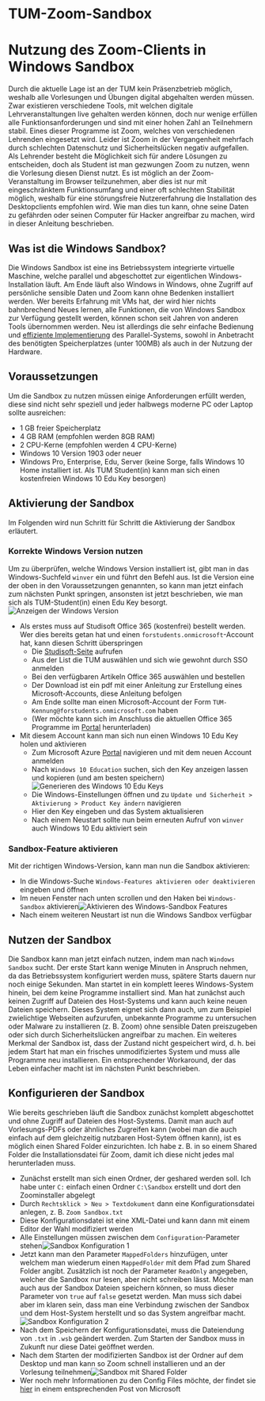 # TUM-Zoom-Sandbox
# Nutzung des Zoom-Clients in Windows Sandbox
Durch die aktuelle Lage ist an der TUM kein Präsenzbetrieb möglich, weshalb alle Vorlesungen und Übungen digital abgehalten werden müssen. Zwar existieren verschiedene Tools, mit welchen digitale Lehrveranstaltungen live gehalten werden können, doch nur wenige erfüllen alle Funktionsanforderungen und sind mit einer hohen Zahl an Teilnehmern stabil. Eines dieser Programme ist Zoom, welches von verschiedenen Lehrenden eingesetzt wird. Leider ist Zoom in der Vergangenheit mehrfach durch schlechten Datenschutz und Sicherheitslücken negativ aufgefallen. Als Lehrender besteht die Möglichkeit sich für andere Lösungen zu entscheiden, doch als Student ist man gezwungen Zoom zu nutzen, wenn die Vorlesung diesen Dienst nutzt. Es ist möglich an der Zoom-Veranstaltung im Browser teilzunehmen, aber dies ist nur mit eingeschränktem Funktionsumfang und einer oft schlechten Stabilität möglich, weshalb für eine störungsfreie Nutzererfahrung die Installation des Desktopclients empfohlen wird. Wie man dies tun kann, ohne seine Daten zu gefährden oder seinen Computer für Hacker angreifbar zu machen, wird in dieser Anleitung beschrieben.
## Was ist die Windows Sandbox?
Die Windows Sandbox ist eine ins Betriebssystem integrierte virtuelle Maschine, welche parallel und abgeschottet zur eigentlichen Windows-Installation läuft. Am Ende läuft also Windows in Windows, ohne Zugriff auf persönliche sensible Daten und Zoom kann ohne Bedenken installiert werden. Wer bereits Erfahrung mit VMs hat, der wird hier nichts bahnbrechend Neues lernen, alle Funktionen, die von Windows Sandbox zur Verfügung gestellt werden, können schon seit Jahren von anderen Tools übernommen werden. Neu ist allerdings die sehr einfache Bedienung und [effiziente Implementierung](https://techcommunity.microsoft.com/t5/windows-kernel-internals/windows-sandbox/ba-p/301849) des Parallel-Systems, sowohl in Anbetracht des benötigten Speicherplatzes (unter 100MB) als auch in der Nutzung der Hardware. 
## Voraussetzungen
Um die Sandbox zu nutzen müssen einige Anforderungen erfüllt werden, diese sind nicht sehr speziell und jeder halbwegs moderne PC oder Laptop sollte ausreichen:
* 1 GB freier Speicherplatz
* 4 GB RAM (empfohlen werden 8GB RAM)
* 2 CPU-Kerne (empfohlen werden 4 CPU-Kerne)
* Windows 10 Version 1903 oder neuer
* Windows Pro, Enterprise, Edu, Server (keine Sorge, falls Windows 10 Home installiert ist. Als TUM Student(in) kann man sich einen kostenfreien Windows 10 Edu Key besorgen)
## Aktivierung der Sandbox
Im Folgenden wird nun Schritt für Schritt die Aktivierung der Sandbox erläutert. 
### Korrekte Windows Version nutzen
Um zu überprüfen, welche Windows Version installiert ist, gibt man in das Windows-Suchfeld `winver` ein und führt den Befehl aus. Ist die Version eine der oben in den Voraussetzungen genannten, so kann man jetzt einfach zum nächsten Punkt springen, ansonsten ist jetzt beschrieben, wie man sich als TUM-Student(in) einen Edu Key besorgt.
![Anzeigen der Windows Version](https://i.imgur.com/jwVjffu.png)
* Als erstes muss auf Studisoft Office 365 (kostenfrei) bestellt werden. Wer dies bereits getan hat und einen `forstudents.onmicrosoft`-Account hat, kann diesen Schritt überspringen
  * Die [Studisoft-Seite](https://www.studisoft.de/studisoft/StudiSoft_Overview) aufrufen
  * Aus der List die TUM auswählen und sich wie gewohnt durch SSO anmelden
  * Bei den verfügbaren Artikeln Office 365 auswählen und bestellen
  * Der Download ist ein pdf mit einer Anleitung zur Erstellung eines Microsoft-Accounts, diese Anleitung befolgen
  * Am Ende sollte man einen Microsoft-Account der Form `TUM-Kennung@forstudents.onmicrosoft.com` haben
  * (Wer möchte kann sich im Anschluss die aktuellen Office 365 Programme im [Portal](https://portal.microsoftonline.com) herunterladen)
* Mit diesem Account kann man sich nun einen Windows 10 Edu Key holen und aktivieren
  * Zum Microsoft Azure [Portal](https://portal.azure.com/#blade/Microsoft_Azure_Education/EducationMenuBlade/software) navigieren und mit dem neuen Account anmelden
  * Nach `Windows 10 Education` suchen, sich den Key anzeigen lassen und kopieren (und am besten speichern)![Generieren des Windows 10 Edu Keys](https://i.imgur.com/mkT6GRX.png)
  * Die Windows-Einstellungen öffnen und zu `Update und Sicherheit > Aktivierung > Product Key ändern` navigieren
  * Hier den Key eingeben und das System aktualisieren
  * Nach einem Neustart sollte nun beim erneuten Aufruf von `winver` auch Windows 10 Edu aktiviert sein
### Sandbox-Feature aktivieren
Mit der richtigen Windows-Version, kann man nun die Sandbox aktivieren:
* In die Windows-Suche `Windows-Features aktivieren oder deaktivieren` eingeben und öffnen
* Im neuen Fenster nach unten scrollen und den Haken bei `Windows-Sandbox` aktivieren![Aktivieren des Windows-Sandbox Features](https://i.imgur.com/0ba8UdL.png)
* Nach einem weiteren Neustart ist nun die Windows Sandbox verfügbar
## Nutzen der Sandbox
Die Sandbox kann man jetzt einfach nutzen, indem man nach `Windows Sandbox` sucht. Der erste Start kann wenige Minuten in Anspruch nehmen, da das Betriebssystem konfiguriert werden muss, spätere Starts dauern nur noch einige Sekunden. Man startet in ein komplett leeres Windows-System hinein, bei dem keine Programme installiert sind. Man hat zunächst auch keinen Zugriff auf Dateien des Host-Systems und kann auch keine neuen Dateien speichern. Dieses System eignet sich dann auch, um zum Beispiel zwielichtige Webseiten aufzurufen, unbekannte Programme zu untersuchen oder Malware zu installieren (z. B. Zoom) ohne sensible Daten preiszugeben oder sich durch Sicherheitslücken angreifbar zu machen. Ein weiteres Merkmal der Sandbox ist, dass der Zustand nicht gespeichert wird, d. h. bei jedem Start hat man ein frisches unmodifiziertes System und muss alle Programme neu installieren. Ein entsprechender Workaround, der das Leben einfacher macht ist im nächsten Punkt beschrieben.
## Konfigurieren der Sandbox
Wie bereits geschrieben läuft die Sandbox zunächst komplett abgeschottet und ohne Zugriff auf Dateien des Host-Systems. Damit man auch auf Vorlesungs-PDFs oder ähnliches Zugreifen kann (wobei man die auch einfach auf dem gleichzeitig nutzbaren Host-Sytem öffnen kann), ist es möglich einen Shared Folder einzurichten. Ich habe z. B. in so einem Shared Folder die Installationsdatei für Zoom, damit ich diese nicht jedes mal herunterladen muss.
* Zunächst erstellt man sich einen Ordner, der geshared werden soll. Ich habe unter `C:` einfach einen Ordner `C:\Sandbox` erstellt und dort den Zoominstaller abgelegt
* Durch `Rechtsklick > Neu > Textdokument` dann eine Konfigurationsdatei anlegen, z. B. `Zoom Sandbox.txt`
* Diese Konfigurationsdatei ist eine XML-Datei und kann dann mit einem Editor der Wahl modifiziert werden
* Alle Einstellungen müssen zwischen dem `Configuration`-Parameter stehen![Sandbox Konfiguration 1](https://i.imgur.com/sB8CNnP.png)
* Jetzt kann man den Parameter `MappedFolders` hinzufügen, unter welchem man wiederum einen `MappedFolder` mit dem Pfad zum Shared Folder angibt. Zusätzlich ist noch der Parameter `ReadOnly` angegeben, welcher die Sandbox nur lesen, aber nicht schreiben lässt. Möchte man auch aus der Sandbox Dateien speichern können, so muss dieser Parameter von `true` auf `false` gesetzt werden. Man muss sich dabei aber im klaren sein, dass man eine Verbindung zwischen der Sandbox und dem Host-System herstellt und so das System angreifbar macht. ![Sandbox Konfiguration 2](https://i.imgur.com/zwsogzU.png)
* Nach dem Speichern der Konfigurationsdatei, muss die Dateiendung von `.txt` in `.wsb` geändert werden. Zum Starten der Sandbox muss in Zukunft nur diese Datei geöffnet werden.
* Nach dem Starten der modifizierten Sandbox ist der Ordner auf dem Desktop und man kann so Zoom schnell installieren und an der Vorlesung teilnehmen![Sandbox mit Shared Folder](https://i.imgur.com/KHiM1j0.png)
* Wer noch mehr Informationen zu den Config Files möchte, der findet sie [hier](https://techcommunity.microsoft.com/t5/windows-kernel-internals/windows-sandbox-config-files/ba-p/354902) in einem entsprechenden Post von Microsoft
